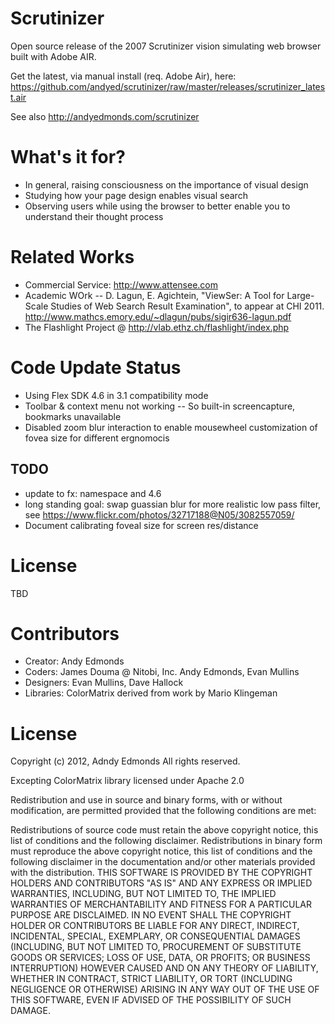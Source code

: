 # Scrutinizer
Open source release of the 2007 Scrutinizer vision simulating web browser built with Adobe AIR. 

Get the latest, via manual install (req. Adobe Air), here: https://github.com/andyed/scrutinizer/raw/master/releases/scrutinizer_latest.air

See also http://andyedmonds.com/scrutinizer

# What's it for?
- In general, raising consciousness on the importance of visual design
- Studying how your page design enables visual search
- Observing users while using the browser to better enable you to understand their thought process

# Related Works
- Commercial Service: http://www.attensee.com
- Academic WOrk
-- D. Lagun, E. Agichtein, "ViewSer: A Tool for Large-Scale Studies of Web Search Result Examination", to appear at CHI 2011. http://www.mathcs.emory.edu/~dlagun/pubs/sigir636-lagun.pdf
- The Flashlight Project @ http://vlab.ethz.ch/flashlight/index.php

# Code Update Status
- Using Flex SDK 4.6 in 3.1 compatibility mode
- Toolbar & context menu not working
-- So built-in screencapture, bookmarks unavailable
- Disabled zoom blur interaction to enable mousewheel customization of fovea size for different ergnomocis

## TODO
- update to fx: namespace and 4.6
- long standing goal: swap guassian blur for more realistic low pass filter, see https://www.flickr.com/photos/32717188@N05/3082557059/
- Document calibrating foveal size for screen res/distance

# License
TBD

# Contributors
- Creator: Andy Edmonds
- Coders: James Douma @ Nitobi, Inc. Andy Edmonds, Evan Mullins
- Designers: Evan Mullins, Dave Hallock
- Libraries: ColorMatrix derived from work by Mario Klingeman

# License
Copyright (c) 2012, Adndy Edmonds
All rights reserved.

Excepting ColorMatrix library licensed under Apache 2.0

Redistribution and use in source and binary forms, with or without modification, are permitted provided that the following conditions are met:

Redistributions of source code must retain the above copyright notice, this list of conditions and the following disclaimer.
Redistributions in binary form must reproduce the above copyright notice, this list of conditions and the following disclaimer in the documentation and/or other materials provided with the distribution.
THIS SOFTWARE IS PROVIDED BY THE COPYRIGHT HOLDERS AND CONTRIBUTORS "AS IS" AND ANY EXPRESS OR IMPLIED WARRANTIES, INCLUDING, BUT NOT LIMITED TO, THE IMPLIED WARRANTIES OF MERCHANTABILITY AND FITNESS FOR A PARTICULAR PURPOSE ARE DISCLAIMED. IN NO EVENT SHALL THE COPYRIGHT HOLDER OR CONTRIBUTORS BE LIABLE FOR ANY DIRECT, INDIRECT, INCIDENTAL, SPECIAL, EXEMPLARY, OR CONSEQUENTIAL DAMAGES (INCLUDING, BUT NOT LIMITED TO, PROCUREMENT OF SUBSTITUTE GOODS OR SERVICES; LOSS OF USE, DATA, OR PROFITS; OR BUSINESS INTERRUPTION) HOWEVER CAUSED AND ON ANY THEORY OF LIABILITY, WHETHER IN CONTRACT, STRICT LIABILITY, OR TORT (INCLUDING NEGLIGENCE OR OTHERWISE) ARISING IN ANY WAY OUT OF THE USE OF THIS SOFTWARE, EVEN IF ADVISED OF THE POSSIBILITY OF SUCH DAMAGE.
